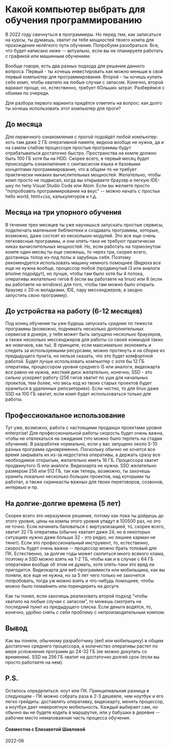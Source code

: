 # Какой компьютер выбрать для обучения программированию

В 2022 году свичнуться в программеры. Но перед тем, как записаться на курсы, ты думаешь, хватит ли тебе мощностей твоего компа для прохождения нелёгкого пути обучения. Попробуем разобраться. Все, что будет написано ниже -- актуально, если вы не планируете работать с графикой или машинным обучением.

Вообще говоря, есть два разных подхода для решения данного вопроса. Первый - ты хочешь инвестировать как можно меньше в свой первый компьютер для программирования. Второй - ты хочешь купить себе комп, чтобы хватило на любые случаи с запасом. Конечно, второй вариант проще, но, естественно, требует бОльших затрат. Разберёмся с обоими по очереди.

Для разбора первого варианта придётся ответить на вопрос: как долго ты хочешь использовать этот компьютер для проги?

## До месяца
Для первичного ознакомления с прогой подойдёт любой компьютер: хоть там даже 2 ГБ оперативной памяти, видюха вообще не нужна, да и на самом слабом процессоре простые программы будут отрабатываться достаточно быстро. Пространства на компе должно быть 100 ГБ хотя бы на HDD. Скорее всего, в первый месяц будет происходить ознакомление с синтаксисом языка и базовыми концептами программирования, что в общем-то не требует практически никаких вычислительных мощностей. Желательно, чтобы комп просто не подвисал, когда вы открываете браузер и легкую IDE-шку по типу Visual Studio Code или Atom. Если вы желаете просто "попробоавть программирование на вкус" -- можно начать с простых hello world, html+css, калькуляторов и т.д.

## Месяца на три упорного обучения
В течение трех месяцев ты уже научишься запускать простые сервисы, подключать маленькие библиотеки и создавать программы, которые, возможно, даже состоят из нескольких модулей. Это все еще очень легковесные программы, и они опять-таки не требуют практически никах вычислительных мощностей. Но, если работать на тормознутом компе один месяц ты еще сможешь, то через три, скорее всего, достанешь топор из-под полы и зарубишь себя. Поэтому рекомендуется использовать машину немного помощнее (Видюха все еще не нужна вообще, процессор любой (продвинутый i3 или аналоги вполне подойдут), но лучше, чтобы там было хотя бы 4 потока, оперативы желательно гигов 6 (если вы работаете на linux) или 8 (если вы работаете на windows) для того, чтобы там можно было открыть браузер с 20-ю вкладками, IDE, пару мессенджеров, а заодно запустить свою программу).

## До устройства на работу (6-12 месяцев)
Под конец обучения ты уже будешь запускать средние по тяжести программы (возможно, поднимать несколько дополнительных сервисов в докере, у тебя может быть запущено несколько браузеров, а также несколько мессенджеров для работы со своей командой таких же новичков, как ты). В принципе, если максимально экономить и следить за используемыми ресурсами, можно протянуть и на сборке из предыдущего пункта, но нельзя сказать, что это будет комфортной работой. Будет лучше использовать компьютер с хотя бы 12 ГБ оперативы, процессором уровня среднего i5 или аналоги, видеокарта все равно не нужна, жесткий диск желательно, конечно, SSD - это сильно ускоряет работу (256 гигов хватит по уши для начальных проектов, тем более, что весь код из твоих старых проектов будет храниться в удаленных репозиториях). Если честно, то для linux даже SSD на 100 ГБ хватит, если комп будет использоваться только для работы.

## Профессиональное использование
Тут уже, возможно, работа с настоящими продакшн проектами уровня enterprise! Для профессиональной работы скорость будет очень важна, чтобы не отвлекаться на ожидания (что можно было терпеть на стадии обучения). В разработке нормально, если у вас запущено около 5-10 разных программ одновременно. Поскольку обычно не хочется все время закрывать их из-за недостатка оперативы, а держать сразу все необходимое открытым, желательно иметь 16 ГБ. Процессора хватит продвинутого i5 или аналоги. Видеокарта не нужна. SSD желательно размером 256 или 512 ГБ, так как теперь, возможно, ты захочешь хранить локально несколько больших проектов, над которыми ты работал, а также скринкасты важных для твоих переговоров, созвонов, интервью и пр.

## На долгие-долгие времена (5 лет)
Скорее всего это неразумное решение, потому как пока ты дойдешь до этого уровня, цены на компы этого уровня упадут в 100500 раз, но это не точно. Если начинать баловаться с виртуализацией, то, скорее всего, хватит 32 ГБ оперативы (обычно хватает даже 24, но в некоторых ситуациях нужно даже больше 32 - это редко, но лишнее карман не тянет). Если это профессиональный инструмент, то, естественно, скорость будет очень важна -- процессор можно брать топовый для ПК. Естественно, за долгие годы может скопиться много всякого хлама, поэтому и SSD можно взять на 1-2 ТБ, чтобы как и в случае с 64 ГБ оперативки вообще об этом не думать, хотя опять-таки это вряд ли пригодится. Видеокарта для веб-программиста или мобильщика, как вы поняли, все еще не нужна, но за 5 лет чего только не захочется попробовать, тогда уж можно взять и что-нибудь помощнее, чтобы можно было помайнить или порендерить на досуге.


Как ты понял, если захочешь реализовать второй подход “чтобы хватило на любые случаи с запасом”, то можешь смотреть на последний пункт из предыдущего списка. Если деньги водятся, то, конечно, удобно снять с себя проблему с непроизводительным компом.

## Вывод
Как вы поняли, обычному разработчику (веб или мобильщику) в общем достаточно среднего процессора, а количество оперативы растет по мере усложнения программ до 24-32 ГБ (ее можно докупать со временем). SSD на 256 ГБ хватит на достаточно долгий срок (если вы просто работаете на нем).

## P.S. 
Осталось определиться: ноут или ПК. Принципиальная разница в следующем - ПК можно собрать раза в 2-3 дешевле, чем ноутбук и его легко грейдить: доставлять оперативку, видеокарту, менять процессор, а ноутбук дает невероятную мобильность. Каждый выбирает сам, но обычно вы не будете кодить в маршрутке, или у бабушки в деревне -- рабочее место немаловажная часть процесса обучения.

#### Совместно с Елизаветой Шавловой
2022-06